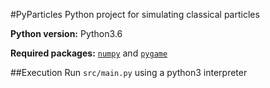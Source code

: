 #PyParticles
Python project for simulating classical particles

**Python version:** Python3.6

**Required packages:** [`numpy`](https://www.scipy.org/scipylib/download.html) and [`pygame`](https://www.pygame.org/wiki/GettingStarted)

##Execution
Run `src/main.py` using a python3 interpreter